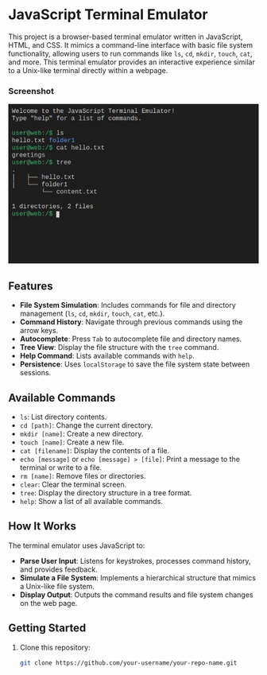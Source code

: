 # JavaScript Terminal Emulator

This project is a browser-based terminal emulator written in JavaScript, HTML, and CSS. It mimics a command-line interface with basic file system functionality, allowing users to run commands like `ls`, `cd`, `mkdir`, `touch`, `cat`, and more. This terminal emulator provides an interactive experience similar to a Unix-like terminal directly within a webpage.

### Screenshot
![JavaScript Terminal Emulator Screenshot](capture.jpg)

## Features

- **File System Simulation**: Includes commands for file and directory management (`ls`, `cd`, `mkdir`, `touch`, `cat`, etc.).
- **Command History**: Navigate through previous commands using the arrow keys.
- **Autocomplete**: Press `Tab` to autocomplete file and directory names.
- **Tree View**: Display the file structure with the `tree` command.
- **Help Command**: Lists available commands with `help`.
- **Persistence**: Uses `localStorage` to save the file system state between sessions.

## Available Commands

- `ls`: List directory contents.
- `cd [path]`: Change the current directory.
- `mkdir [name]`: Create a new directory.
- `touch [name]`: Create a new file.
- `cat [filename]`: Display the contents of a file.
- `echo [message]` or `echo [message] > [file]`: Print a message to the terminal or write to a file.
- `rm [name]`: Remove files or directories.
- `clear`: Clear the terminal screen.
- `tree`: Display the directory structure in a tree format.
- `help`: Show a list of all available commands.

## How It Works

The terminal emulator uses JavaScript to:
- **Parse User Input**: Listens for keystrokes, processes command history, and provides feedback.
- **Simulate a File System**: Implements a hierarchical structure that mimics a Unix-like file system.
- **Display Output**: Outputs the command results and file system changes on the web page.

## Getting Started

1. Clone this repository:
   ```bash
   git clone https://github.com/your-username/your-repo-name.git
